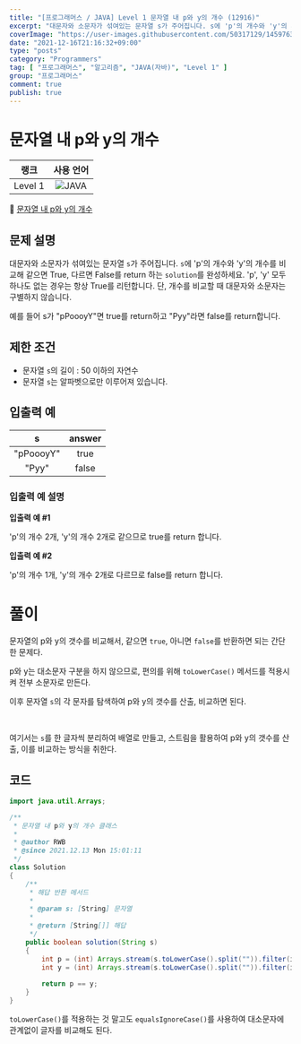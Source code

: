```yaml
---
title: "[프로그래머스 / JAVA] Level 1 문자열 내 p와 y의 개수 (12916)"
excerpt: "대문자와 소문자가 섞여있는 문자열 s가 주어집니다. s에 'p'의 개수와 'y'의 개수를 비교해 같으면 True, 다르면 False를 return 하는 solution를 완성하세요. 'p', 'y' 모두 하나도 없는 경우는 항상 True를 리턴합니다. 단, 개수를 비교할 때 대문자와 소문자는 구별하지 않습니다."
coverImage: "https://user-images.githubusercontent.com/50317129/145976356-6b5d1430-31c0-4c34-829e-6be8f747ab19.png"
date: "2021-12-16T21:16:32+09:00"
type: "posts"
category: "Programmers"
tag: [ "프로그래머스", "알고리즘", "JAVA(자바)", "Level 1" ]
group: "프로그래머스"
comment: true
publish: true
---
```


# 문자열 내 p와 y의 개수

|  랭크   |                                                      사용 언어                                                      |
| :-----: | :-----------------------------------------------------------------------------------------------------------------: |
| Level 1 | ![JAVA](https://shields.io/badge/java-JDK%2011-lightgray?logo=java&style=plastic&logoColor=white&labelColor=orange) |

🔗 [문자열 내 p와 y의 개수](https://programmers.co.kr/learn/courses/30/lessons/12916)





## 문제 설명

대문자와 소문자가 섞여있는 문자열 `s`가 주어집니다. `s`에 'p'의 개수와 'y'의 개수를 비교해 같으면 True, 다르면 False를 return 하는 `solution`를 완성하세요. 'p', 'y' 모두 하나도 없는 경우는 항상 True를 리턴합니다. 단, 개수를 비교할 때 대문자와 소문자는 구별하지 않습니다.

예를 들어 s가 "pPoooyY"면 true를 return하고 "Pyy"라면 false를 return합니다.





## 제한 조건

* 문자열 `s`의 길이 : 50 이하의 자연수
* 문자열 `s`는 알파벳으로만 이루어져 있습니다.





## 입출력 예

|     s     | answer |
| :-------: | :----: |
| "pPoooyY" |  true  |
|   "Pyy"   | false  |



### 입출력 예 설명

**입출력 예 #1**

'p'의 개수 2개, 'y'의 개수 2개로 같으므로 true를 return 합니다.

**입출력 예 #2**

'p'의 개수 1개, 'y'의 개수 2개로 다르므로 false를 return 합니다.










# 풀이

문자열의 p와 y의 갯수를 비교해서, 같으면 `true`, 아니면 `false`를 반환하면 되는 간단한 문제다.

p와 y는 대소문자 구분을 하지 않으므로, 편의를 위해 `toLowerCase()` 메서드를 적용시켜 전부 소문자로 만든다.

이후 문자열 `s`의 각 문자를 탐색하여 p와 y의 갯수를 산출, 비교하면 된다.

<br />

여기서는 `s`를 한 글자씩 분리하여 배열로 만들고, 스트림을 활용하여 p와 y의 갯수를 산출, 이를 비교하는 방식을 취한다.





## 코드

``` java
import java.util.Arrays;

/**
 * 문자열 내 p와 y의 개수 클래스
 *
 * @author RWB
 * @since 2021.12.13 Mon 15:01:11
 */
class Solution
{
	/**
	 * 해답 반환 메서드
	 *
	 * @param s: [String] 문자열
	 *
	 * @return [String[]] 해답
	 */
	public boolean solution(String s)
	{
		int p = (int) Arrays.stream(s.toLowerCase().split("")).filter(item -> item.equals("p")).count();
		int y = (int) Arrays.stream(s.toLowerCase().split("")).filter(item -> item.equals("y")).count();
		
		return p == y;
	}
}
```

`toLowerCase()`를 적용하는 것 말고도 `equalsIgnoreCase()`를 사용하여 대소문자에 관계없이 글자를 비교해도 된다.